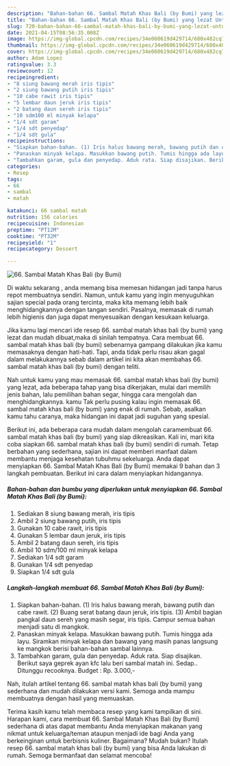 ```yaml
---
description: "Bahan-bahan 66. Sambal Matah Khas Bali (by Bumi) yang lezat Untuk Jualan"
title: "Bahan-bahan 66. Sambal Matah Khas Bali (by Bumi) yang lezat Untuk Jualan"
slug: 720-bahan-bahan-66-sambal-matah-khas-bali-by-bumi-yang-lezat-untuk-jualan
date: 2021-04-15T08:56:35.008Z
image: https://img-global.cpcdn.com/recipes/34e060619d429714/680x482cq70/66-sambal-matah-khas-bali-by-bumi-foto-resep-utama.jpg
thumbnail: https://img-global.cpcdn.com/recipes/34e060619d429714/680x482cq70/66-sambal-matah-khas-bali-by-bumi-foto-resep-utama.jpg
cover: https://img-global.cpcdn.com/recipes/34e060619d429714/680x482cq70/66-sambal-matah-khas-bali-by-bumi-foto-resep-utama.jpg
author: Adam Lopez
ratingvalue: 3.3
reviewcount: 12
recipeingredient:
- "8 siung bawang merah iris tipis"
- "2 siung bawang putih iris tipis"
- "10 cabe rawit iris tipis"
- "5 lembar daun jeruk iris tipis"
- "2 batang daun sereh iris tipis"
- "10 sdm100 ml minyak kelapa"
- "1/4 sdt garam"
- "1/4 sdt penyedap"
- "1/4 sdt gula"
recipeinstructions:
- "Siapkan bahan-bahan. (1) Iris halus bawang merah, bawang putih dan cabe rawit. (2) Buang serat batang daun jeruk, iris tipis. (3) Ambil bagian pangkal daun sereh yang masih segar, iris tipis. Campur semua bahan menjadi satu di mangkok."
- "Panaskan minyak kelapa. Masukkan bawang putih. Tumis hingga ada layu. Siramkan minyak kelapa dan bawang yang masih panas langsung ke mangkok berisi bahan-bahan sambal lainnya."
- "Tambahkan garam, gula dan penyedap. Aduk rata. Siap disajikan. Berikut saya geprek ayan kfc lalu beri sambal matah ini. Sedap.. Ditunggu recooknya. Budget : Rp. 3.000,-"
categories:
- Resep
tags:
- 66
- sambal
- matah

katakunci: 66 sambal matah 
nutrition: 156 calories
recipecuisine: Indonesian
preptime: "PT12M"
cooktime: "PT32M"
recipeyield: "1"
recipecategory: Dessert

---
```



![66. Sambal Matah Khas Bali (by Bumi)](https://img-global.cpcdn.com/recipes/34e060619d429714/680x482cq70/66-sambal-matah-khas-bali-by-bumi-foto-resep-utama.jpg)

Di waktu  sekarang , anda memang bisa memesan hidangan jadi tanpa harus repot membuatnya sendiri. Namun, untuk kamu yang ingin menyuguhkan sajian special pada orang tercinta, maka kita memang lebih baik menghidangkannya dengan tangan sendiri. Pasalnya, memasak di rumah lebih higienis dan juga dapat menyesuaikan dengan kesukaan keluarga.

Jika kamu lagi mencari ide resep 66. sambal matah khas bali (by bumi) yang lezat dan mudah dibuat,maka di sinilah tempatnya. Cara membuat 66. sambal matah khas bali (by bumi)  sebenarnya gampang dilakukan jika kamu memasaknya dengan hati-hati. Tapi, anda tidak perlu risau akan gagal dalam melakukannya 
sebab dalam artikel ini kita akan membahas 66. sambal matah khas bali (by bumi) dengan teliti.  



Nah untuk kamu yang mau memasak 66. sambal matah khas bali (by bumi) yang lezat, ada beberapa tahap yang bisa dikerjakan, mulai dari memilih jenis bahan, lalu pemilihan bahan segar, hingga cara mengolah dan menghidangkannya. kamu Tak perlu pusing kalau ingin memasak 66. sambal matah khas bali (by bumi) yang enak di rumah. Sebab, asalkan kamu  tahu caranya, maka hidangan ini dapat jadi suguhan yang spesial.

Berikut ini, ada beberapa cara mudah dalam mengolah caramembuat 66. sambal matah khas bali (by bumi) yang siap dikreasikan. Kali ini, mari kita coba siapkan 66. sambal matah khas bali (by bumi) sendiri di rumah. Tetap berbahan yang sederhana, sajian ini dapat memberi manfaat dalam membantu menjaga kesehatan tubuhmu sekeluarga. Anda dapat menyiapkan 66. Sambal Matah Khas Bali (by Bumi) memakai 9 bahan dan 3 langkah pembuatan. Berikut ini cara dalam menyiapkan hidangannya.

<!--inarticleads1-->

##### Bahan-bahan dan bumbu yang diperlukan untuk menyiapkan 66. Sambal Matah Khas Bali (by Bumi):

1. Sediakan 8 siung bawang merah, iris tipis
1. Ambil 2 siung bawang putih, iris tipis
1. Gunakan 10 cabe rawit, iris tipis
1. Gunakan 5 lembar daun jeruk, iris tipis
1. Ambil 2 batang daun sereh, iris tipis
1. Ambil 10 sdm/100 ml minyak kelapa
1. Sediakan 1/4 sdt garam
1. Gunakan 1/4 sdt penyedap
1. Siapkan 1/4 sdt gula




<!--inarticleads2-->

##### Langkah-langkah membuat 66. Sambal Matah Khas Bali (by Bumi):

1. Siapkan bahan-bahan. (1) Iris halus bawang merah, bawang putih dan cabe rawit. (2) Buang serat batang daun jeruk, iris tipis. (3) Ambil bagian pangkal daun sereh yang masih segar, iris tipis. Campur semua bahan menjadi satu di mangkok.
1. Panaskan minyak kelapa. Masukkan bawang putih. Tumis hingga ada layu. Siramkan minyak kelapa dan bawang yang masih panas langsung ke mangkok berisi bahan-bahan sambal lainnya.
1. Tambahkan garam, gula dan penyedap. Aduk rata. Siap disajikan. Berikut saya geprek ayan kfc lalu beri sambal matah ini. Sedap.. Ditunggu recooknya. Budget : Rp. 3.000,-




Nah, itulah artikel tentang  66. sambal matah khas bali (by bumi)  yang sederhana dan mudah dilakukan versi kami. Semoga anda mampu membuatnya dengan hasil yang memuaskan. 

Terima kasih kamu telah membaca resep yang kami tampilkan di sini. Harapan kami, cara membuat  66. Sambal Matah Khas Bali (by Bumi) sederhana di atas dapat membantu Anda menyiapkan makanan yang nikmat untuk keluarga/teman ataupun menjadi ide bagi Anda yang berkeinginan untuk berbisnis kuliner. Bagaimana? Mudah bukan? Itulah resep 66. sambal matah khas bali (by bumi) yang bisa Anda lakukan di rumah. Semoga bermanfaat dan selamat mencoba!

